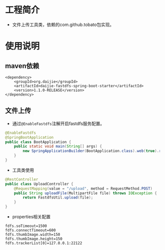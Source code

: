 # 工程简介
* 文件上传工具类，依赖的com.github.tobato包实现。
# 使用说明
## maven依赖
```
<dependency>
	<groupId>org.daijie</groupId>
	<artifactId>daijie-fastdfs-spring-boot-starter</artifactId>
	<version>1.1.0-RELEASE</version>
</dependency>
```
## 文件上传
* 通过`@EnableFastdfs`注解开启fastdfs服务配置。
```java
@EnableFastdfs
@SpringBootApplication
public class BootApplication {
	public static void main(String[] args) {
		new SpringApplicationBuilder(BootApplication.class).web(true).run(args);
	}
}
```
* 工具类使用
```java
@RestController
public class UploadController {
	@RequestMapping(value = "/upload", method = RequestMethod.POST)
	public String uploadFile(MultipartFile file) throws IOException {
		return FastdfsUtil.upload(file);
    }
}
```
* properties相关配置
```
fdfs.soTimeout=1500
fdfs.connectTimeout=600
fdfs.thumbImage.width=150
fdfs.thumbImage.height=150
fdfs.trackerList[0]=127.0.0.1:22122
```